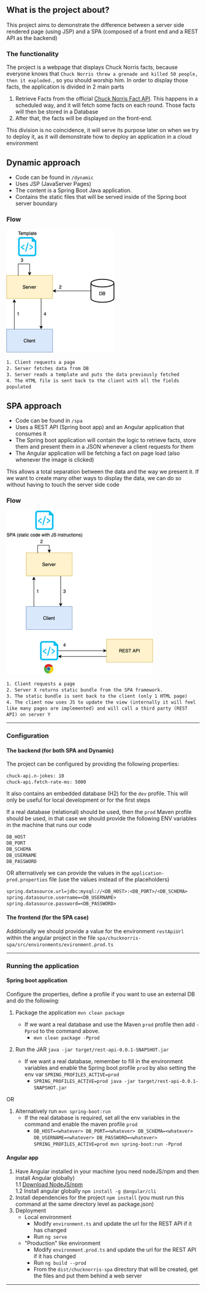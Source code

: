 ## What is the project about?
This project aims to demonstrate the difference between a server side rendered page (using JSP) and a SPA (composed of a front end and a REST API as the backend)

### The functionality
The project is a webpage that displays Chuck Norris facts, because everyone knows that `Chuck Norris threw a grenade and killed 50 people, then it exploded.`, so you should worship him.
In order to display those facts, the application is divided in 2 main parts
   1. Retrieve Facts from the official [Chuck Norris Fact API](https://api.chucknorris.io/).
   This happens in a scheduled way, and it will fetch some facts on each round. Those facts will then be stored in a Database
   2. After that, the facts will be displayed on the front-end.
   
This division is no coincidence, it will serve its purpose later on when we try to deploy it, as it will demonstrate how to deploy an application in a cloud environment

## Dynamic approach
- Code can be found in `/dynamic`
- Uses JSP (JavaServer Pages)
- The content is a Spring Boot Java application.
- Contains the static files that will be served inside of the Spring boot server boundary

### Flow
![Dynamic approach](docs/images/Dynamic.png)


    1. Client requests a page
    2. Server fetches data from DB
    3. Server reads a template and puts the data previously fetched 
    4. The HTML file is sent back to the client with all the fields populated

## SPA approach
- Code can be found in `/spa`
- Uses a REST API (Spring boot app) and an Angular application that consumes it
- The Spring boot application will contain the logic to retrieve facts, store them and present them in a JSON whenever a client requests for them
- The Angular application will be fetching a fact on page load (also whenever the image is clicked)

This allows a total separation between the data and the way we present it. If we want to create many other ways to display the data, we can do so without having to touch the server side code

### Flow

![Dynamic approach](docs/images/SPA.png)

    1. Client requests a page
    2. Server X returns static bundle from the SPA framework.
    3. The static bundle is sent back to the client (only 1 HTML page)
    4. The client now uses JS to update the view (internally it will feel like many pages are implemented) and will call a third party (REST API) on server Y

----------------------------------------------------------

### Configuration
#### The backend (for both SPA and Dynamic)
The project can be configured by providing the following properties:
```properties
chuck-api.n-jokes: 10
chuck-api.fetch-rate-ms: 5000
```
It also contains an embedded database (H2) for the `dev` profile. This will only be useful for local development or for the first steps

If a real database (relational) should be used, then the `prod` Maven profile should be used, in that case we should provide the following ENV variables in the machine that runs our code
```
DB_HOST
DB_PORT
DB_SCHEMA
DB_USERNAME
DB_PASSWORD
``` 
OR alternatively we can provide the values in the `application-prod.properties` file (use the values instead of the placeholders)
```properties
spring.datasource.url=jdbc:mysql://<DB_HOST>:<DB_PORT>/<DB_SCHEMA>
spring.datasource.username=<DB_USERNAME>
spring.datasource.password=<DB_PASSWORD>
```

#### The frontend (for the SPA case)
Additionally we should provide a value for the environment `restApiUrl` within the angular project in the file `spa/chucknorris-spa/src/environments/evironment.prod.ts`

----------------------------------------------------------
### Running the application


#### Spring boot application

Configure the properties, define a profile if you want to use an external DB and do the following:

1. Package the application `mvn clean package` 
    - If we want a real database and use the Maven `prod` profile then add `-Pprod` to the command above. 
      - `mvn clean package -Pprod`

2. Run the JAR `java -jar target/rest-api-0.0.1-SNAPSHOT.jar`
    - If we want a real database, remember to fill in the environment variables and enable the Spring boot profile `prod` by also setting the env var `SPRING_PROFILES_ACTIVE=prod`
      - `SPRING_PROFILES_ACTIVE=prod java -jar target/rest-api-0.0.1-SNAPSHOT.jar`

OR

1. Alternatively run `mvn spring-boot:run` 
    - If the real database is required, set all the env variables in the command and enable the maven profile `prod`
      - `DB_HOST=<whatever> DB_PORT=<whatever> DB_SCHEMA=<whatever> DB_USERNAME=<whatever> DB_PASSWORD=<whatever> SPRING_PROFILES_ACTIVE=prod mvn spring-boot:run -Pprod`


#### Angular app

1. Have Angular installed in your machine (you need nodeJS/npm and then install Angular globally)   
    1.1 [Download NodeJS/npm](https://nodejs.org/en/download/)  
    1.2 Install angular globally `npm install -g @angular/cli`
2. Install dependencies for the project `npm install` (you must run this command at the same directory level as package.json)
3. Deployment
    - Local environment  
        - Modify `environment.ts` and update the url for the REST API if it has changed  
        - Run `ng serve`    
    - "Production" like environment  
        - Modify `environment.prod.ts` and update the url for the REST API if it has changed
        - Run `ng build --prod`
        - From the `dist/chucknorris-spa` directory that will be created, get the files and put them behind a web server
    

----------------------------------------------------------

